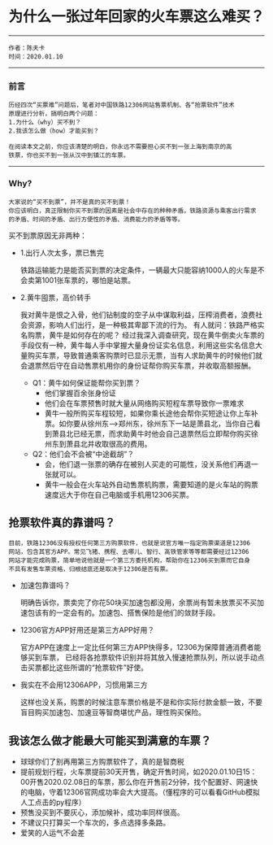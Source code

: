# 为什么一张过年回家的火车票这么难买？
---
    作者：陈夫卡
    时间：2020.01.10
---

### 前言
    历经四次“买票难”问题后，笔者对中国铁路12306网站售票机制、各“抢票软件”技术
    原理进行分析，搞明白两个问题：
    1.为什么（why）买不到？
    2.我该怎么做（how）才能买到？
    
    在阅读本文之前，你应该清楚的明白，你永远不需要担心买不到一张上海到南京的高
    铁票，你也买不到一张从汉中到镇江的车票。
---
### Why?
    大家说的“买不到票”，并不是真的买不到票！
    你应该明白，真正限制你买不到票的因素是社会中存在的种种矛盾，铁路资源与乘客出行需求
    的矛盾、时间的矛盾、出行方便性的矛盾、消费能力的矛盾等等。
买不到票原因无非两种：
+ 1.出行人次太多，票已售完

    铁路运输能力是能否买到票的决定条件，一辆最大只能容纳1000人的火车是不会卖第1001张车票的，哪怕是站票。

+ 2.黄牛囤票，高价转手

    我对黄牛是恨之入骨，他们钻制度的空子从中谋取利益，压榨消费者，浪费社会资源，影响人们出行，是一种极其卑鄙下流的行为。
    有人就问：铁路严格实名购票，黄牛是如何存在的呢？
    经过我深入调查研究，现在黄牛倒卖火车票的手段仅有一种，黄牛每人手中掌握大量身份证实名信息，利用这些实名信息大量购买车票，导致普通乘客购票时已显示无票，当有人求助黄牛的时候他们就会退票然后守在自动售票机用你的身份证帮你购买车票，并收取高额报酬。
    
    + Q1：黄牛如何保证能帮你买到票？
        + 他们掌握百余张身份证
        + 他们会在车票预售时就大量从网络购买短程车票导致你一票难求
        + 黄牛一般所购买车程较短，如果你乘长途他会帮你买短途让你上车补票。如你要从徐州东-->郑州东，徐州东下一站是萧县北，当你自己看到萧县北已经无票，而求助黄牛时他会自己退票然后立即帮你购买徐州东到萧县北并收取很高的费用。
    + Q2：他们会不会被“中途截胡”？
        + 会，他们退一张票的确存在被别人买走的可能性，没关系他们再退一张就可以。
        + 黄牛一般会在火车站外自动售票机购票，需要知道的是火车站的购票速度远大于你在自己电脑或手机用12306买票。
    
## 抢票软件真的靠谱吗？
    目前，铁路12306没有授权任何第三方购票软件，也就是说官方唯一指定购票渠道是12306
    网站，包含其官方APP。常见飞猪、携程、去哪儿、智行、高铁管家等等都需要经过12306
    网站才能完成购票，简单地说他就是一个第三方委托机构，帮助你在12306买到票而它自身
    不具有发售车票资格，归根结底还是取决于12306是否有票。
+ 加速包靠谱吗？

    明确告诉你，票卖完了你花50块买加速包都没用，余票尚有暂未放票买不买加速包该有的一定会有的。加速包、搭售保险是他们的敛财手段。
    
+ 12306官方APP好用还是第三方APP好用？

    官方APP在速度上一定比任何第三方APP快得多，12306为保障普通消费者能够买到车票，
    已经将各抢票软件识别并将其放入慢速抢票队列，所以说手动点击买票都比这些所谓的“抢票软件”好使。
   
+ 我实在不会用12306APP，习惯用第三方

    这样也没关系，购票的时候注意车票价格是不是和你实际付款金额一致，不要盲目购买加速包、加速豆等智商堪忧产品，理性购买保险。
 
## 我该怎么做才能最大可能买到满意的车票？
+ 球球你们了别再用第三方购票软件了，真的是智商税
+ 提前规划行程，火车票提前30天开售，确定开售时间，如2020.01.10日15：00开售2020.02.08日的车票，那么你在开售前2分钟，找个配置好、网速快的电脑，守着12306官网成功率会大大提高。（懂程序的可以看看GitHub模拟人工点击的py程序）
+ 预售没买到不要灰心，添加候补，成功率同样很高。
+ 不建议只打算买一个车次的，多点选择多条路。
+ 爱笑的人运气不会差